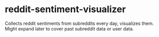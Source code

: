 # reddit-sentiment-visualizer
Collects reddit sentiments from subreddits every day, visualizes them. Might expand later to cover past subreddit data or user data.
